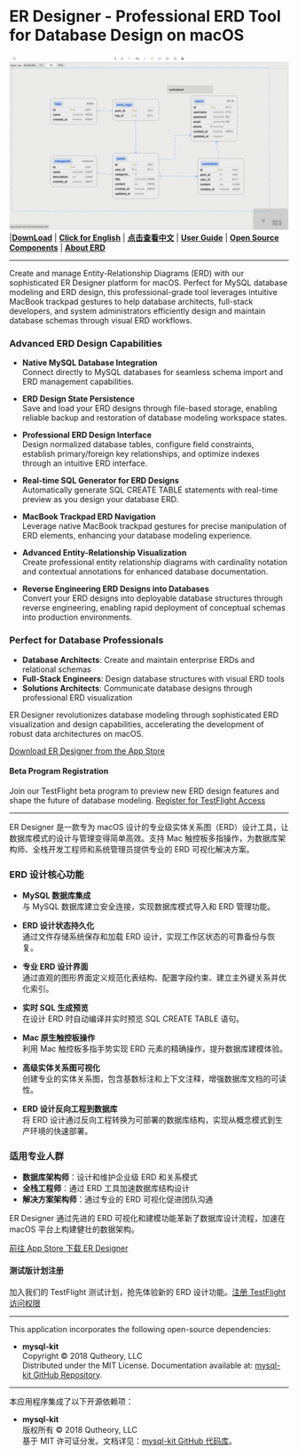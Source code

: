 # ER Designer - Professional ERD Tool for Database Design on macOS

![ER Designer - ERD (Entity-Relationship Diagram) Design Tool](./images/er.png)  
|[**DownLoad**](https://apps.apple.com/app/er-designer/id6670524297?mt=12) | [**Click for English**](#English-Version) | [**点击查看中文**](#中文介绍) | [**User Guide**](https://github.com/chainray01/er-designer-support/wiki/) | [**Open Source Components**](#开源组件--open-source-components) | [**About ERD**](https://www.databasestar.com/entity-relationship-diagram)

---

<a name="English-Version"></a>

Create and manage Entity-Relationship Diagrams (ERD) with our sophisticated ER Designer platform for macOS. Perfect for MySQL database modeling and ERD design, this professional-grade tool leverages intuitive MacBook trackpad gestures to help database architects, full-stack developers, and system administrators efficiently design and maintain database schemas through visual ERD workflows.

### Advanced ERD Design Capabilities

- **Native MySQL Database Integration**  
  Connect directly to MySQL databases for seamless schema import and ERD management capabilities.

- **ERD Design State Persistence**  
  Save and load your ERD designs through file-based storage, enabling reliable backup and restoration of database modeling workspace states.

- **Professional ERD Design Interface**  
  Design normalized database tables, configure field constraints, establish primary/foreign key relationships, and optimize indexes through an intuitive ERD interface.

- **Real-time SQL Generator for ERD Designs**  
  Automatically generate SQL CREATE TABLE statements with real-time preview as you design your database ERD.

- **MacBook Trackpad ERD Navigation**  
  Leverage native MacBook trackpad gestures for precise manipulation of ERD elements, enhancing your database modeling experience.

- **Advanced Entity-Relationship Visualization**  
  Create professional entity relationship diagrams with cardinality notation and contextual annotations for enhanced database documentation.

- **Reverse Engineering ERD Designs into Databases**  
  Convert your ERD designs into deployable database structures through reverse engineering, enabling rapid deployment of conceptual schemas into production environments.

### Perfect for Database Professionals

- **Database Architects**: Create and maintain enterprise ERDs and relational schemas
- **Full-Stack Engineers**: Design database structures with visual ERD tools
- **Solutions Architects**: Communicate database designs through professional ERD visualization

ER Designer revolutionizes database modeling through sophisticated ERD visualization and design capabilities, accelerating the development of robust data architectures on macOS.

[Download ER Designer from the App Store](https://apps.apple.com/app/er-designer/id6670524297?mt=12)

#### Beta Program Registration
Join our TestFlight beta program to preview new ERD design features and shape the future of database modeling. [Register for TestFlight Access](https://testflight.apple.com/join/4YJDYPwn)

---

<a name="中文介绍"></a>

ER Designer 是一款专为 macOS 设计的专业级实体关系图（ERD）设计工具，让数据库模式的设计与管理变得简单高效。支持 Mac 触控板多指操作，为数据库架构师、全栈开发工程师和系统管理员提供专业的 ERD 可视化解决方案。

### ERD 设计核心功能

- **MySQL 数据库集成**  
  与 MySQL 数据库建立安全连接，实现数据库模式导入和 ERD 管理功能。

- **ERD 设计状态持久化**  
  通过文件存储系统保存和加载 ERD 设计，实现工作区状态的可靠备份与恢复。

- **专业 ERD 设计界面**  
  通过直观的图形界面定义规范化表结构、配置字段约束、建立主外键关系并优化索引。

- **实时 SQL 生成预览**  
  在设计 ERD 时自动编译并实时预览 SQL CREATE TABLE 语句。

- **Mac 原生触控板操作**  
  利用 Mac 触控板多指手势实现 ERD 元素的精确操作，提升数据库建模体验。

- **高级实体关系图可视化**  
  创建专业的实体关系图，包含基数标注和上下文注释，增强数据库文档的可读性。

- **ERD 设计反向工程到数据库**  
  将 ERD 设计通过反向工程转换为可部署的数据库结构，实现从概念模式到生产环境的快速部署。

### 适用专业人群

- **数据库架构师**：设计和维护企业级 ERD 和关系模式
- **全栈工程师**：通过 ERD 工具加速数据库结构设计
- **解决方案架构师**：通过专业的 ERD 可视化促进团队沟通

ER Designer 通过先进的 ERD 可视化和建模功能革新了数据库设计流程，加速在 macOS 平台上构建健壮的数据架构。

[前往 App Store 下载 ER Designer](https://apps.apple.com/app/er-designer/id6670524297?mt=12)

#### 测试版计划注册
加入我们的 TestFlight 测试计划，抢先体验新的 ERD 设计功能。[注册 TestFlight 访问权限](https://testflight.apple.com/join/4YJDYPwn)

---

<a name="开源组件--open-source-components"></a>

This application incorporates the following open-source dependencies:  
- **mysql-kit**  
  Copyright © 2018 Qutheory, LLC  
  Distributed under the MIT License. Documentation available at: [mysql-kit GitHub Repository](https://github.com/vapor/mysql-kit?tab=MIT-1-ov-file).

---

本应用程序集成了以下开源依赖项：  
- **mysql-kit**  
  版权所有 © 2018 Qutheory, LLC  
  基于 MIT 许可证分发。文档详见：[mysql-kit GitHub 代码库](https://github.com/vapor/mysql-kit?tab=MIT-1-ov-file)。
